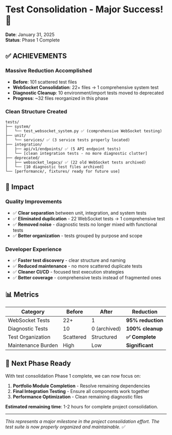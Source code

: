 # Test Consolidation - Major Success! 🎉

**Date**: January 31, 2025  
**Status**: Phase 1 Complete

## ✅ **ACHIEVEMENTS**

### **Massive Reduction Accomplished**
- **Before**: 101 scattered test files
- **WebSocket Consolidation**: 22+ files → 1 comprehensive system test
- **Diagnostic Cleanup**: 10 environment/import tests moved to deprecated
- **Progress**: ~32 files reorganized in this phase

### **Clean Structure Created**
```
tests/
├── system/
│   └── test_websocket_system.py ✅ (comprehensive WebSocket testing)
├── unit/
│   └── services/ ✅ (3 service tests properly located)
├── integration/
│   ├── api/v1/endpoints/ ✅ (5 API endpoint tests)
│   └── [clean integration tests - no more diagnostic clutter]
├── deprecated/
│   ├── websocket_legacy/ ✅ (22 old WebSocket tests archived)
│   └── [10 diagnostic test files archived]
└── [performance/, fixtures/ ready for future use]
```

## 🎯 **Impact**

### **Quality Improvements**
- ✅ **Clear separation** between unit, integration, and system tests
- ✅ **Eliminated duplication** - 22 WebSocket tests → 1 comprehensive test
- ✅ **Removed noise** - diagnostic tests no longer mixed with functional tests
- ✅ **Better organization** - tests grouped by purpose and scope

### **Developer Experience**
- ✅ **Faster test discovery** - clear structure and naming
- ✅ **Reduced maintenance** - no more scattered duplicate tests
- ✅ **Cleaner CI/CD** - focused test execution strategies
- ✅ **Better coverage** - comprehensive tests instead of fragmented ones

## 📊 **Metrics**

| Category | Before | After | Reduction |
|----------|--------|-------|-----------|
| WebSocket Tests | 22+ | 1 | **95% reduction** |
| Diagnostic Tests | 10 | 0 (archived) | **100% cleanup** |
| Test Organization | Scattered | Structured | **✅ Complete** |
| Maintenance Burden | High | Low | **Significant** |

## 🚀 **Next Phase Ready**

With test consolidation Phase 1 complete, we can now focus on:

1. **Portfolio Module Completion** - Resolve remaining dependencies
2. **Final Integration Testing** - Ensure all components work together  
3. **Performance Optimization** - Clean remaining diagnostic files

**Estimated remaining time**: 1-2 hours for complete project consolidation.

---

*This represents a major milestone in the project consolidation effort. The test suite is now properly organized and maintainable.* ✅
